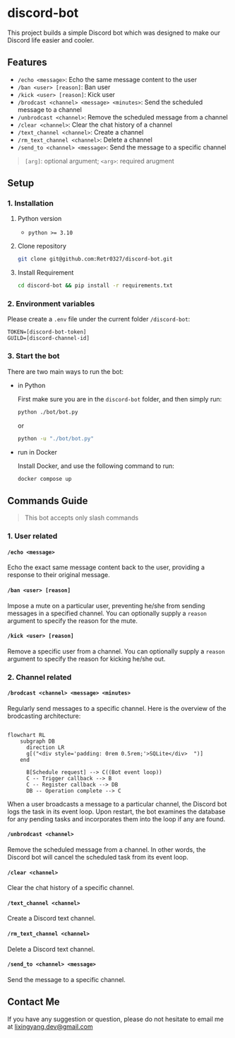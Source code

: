# **discord-bot**

This project builds a simple Discord bot which was designed to make our Discord life easier and cooler.

## **Features**

- `/echo <message>`: Echo the same message content to the user
- `/ban <user> [reason]`: Ban user
- `/kick <user> [reason]`: Kick user
- `/brodcast <channel> <message> <minutes>`: Send the scheduled message to a channel
- `/unbrodcast <channel>`: Remove the scheduled message from a channel
- `/clear <channel>`: Clear the chat history of a channel
- `/text_channel <channel>`: Create a channel
- `/rm_text_channel <channel>`: Delete a channel
- `/send_to <channel> <message>`: Send the message to a specific channel

> `[arg]`: optional argument; `<arg>`: required arugment

## **Setup**
### 1. Installation


1. Python version
   * `python >= 3.10`

2. Clone repository

    ```bash
    git clone git@github.com:Retr0327/discord-bot.git
    ```

3. Install Requirement
   
    ```bash
    cd discord-bot && pip install -r requirements.txt
    ```

### 2. Environment variables
Please create a `.env` file under the current folder `/discord-bot`:

```env
TOKEN=[discord-bot-token]
GUILD=[discord-channel-id]
```


### 3. Start the bot
There are two main ways to run the bot: 

- in Python
  
  First make sure you are in the `discord-bot` folder, and then simply run:

  ```bash 
  python ./bot/bot.py
  ```
  or 
  ```bash 
  python -u "./bot/bot.py"
  ```

- run in Docker

  Install Docker, and use the following command to run:

  ```bash
  docker compose up
  ```

## Commands Guide
> This bot accepts only slash commands


### 1. User related
#### `/echo <message>`
Echo the exact same message content back to the user, providing a response to their original message.

#### `/ban <user> [reason]`
Impose a mute on a particular user, preventing he/she from sending messages in a specified channel. You can optionally supply a `reason` argument to specify the reason for the mute.

#### `/kick <user> [reason]`
Remove a specific user from a channel. You can optionally supply a `reason` argument to specify the reason for kicking he/she out.


### 2. Channel related
#### `/brodcast <channel> <message> <minutes>`
Regularly send messages to a specific channel. Here is the overview of the brodcasting architecture:

```mermaid

flowchart RL
    subgraph DB
      direction LR
      g[("<div style='padding: 0rem 0.5rem;'>SQLite</div>  ")]
    end

      B[Schedule request] --> C((Bot event loop))
      C -- Trigger callback --> B
      C -- Register callback --> DB
      DB -- Operation complete --> C
```

When a user broadcasts a message to a particular channel, the Discord bot logs the task in its event loop. Upon restart, the bot examines the database for any pending tasks and incorporates them into the loop if any are found.
 

#### `/unbrodcast <channel>`
Remove the scheduled message from a channel. In other words, the Discord bot will cancel the scheduled task from its event loop.

#### `/clear <channel>`
Clear the chat history of a specific channel.

#### `/text_channel <channel>`
Create a Discord text channel.

#### `/rm_text_channel <channel>`
Delete a Discord text channel.

#### `/send_to <channel> <message>` 
Send the message to a specific channel.


## Contact Me
If you have any suggestion or question, please do not hesitate to email me at lixingyang.dev@gmail.com
